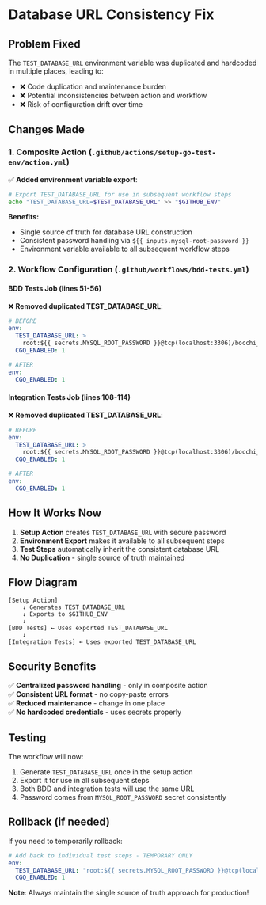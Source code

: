 # Database URL Consistency Fix

## Problem Fixed
The `TEST_DATABASE_URL` environment variable was duplicated and hardcoded in multiple places, leading to:
- ❌ Code duplication and maintenance burden
- ❌ Potential inconsistencies between action and workflow
- ❌ Risk of configuration drift over time

## Changes Made

### 1. Composite Action (`.github/actions/setup-go-test-env/action.yml`)
✅ **Added environment variable export**:
```bash
# Export TEST_DATABASE_URL for use in subsequent workflow steps
echo "TEST_DATABASE_URL=$TEST_DATABASE_URL" >> "$GITHUB_ENV"
```

**Benefits:**
- Single source of truth for database URL construction
- Consistent password handling via `${{ inputs.mysql-root-password }}`
- Environment variable available to all subsequent workflow steps

### 2. Workflow Configuration (`.github/workflows/bdd-tests.yml`)

#### BDD Tests Job (lines 51-56)
❌ **Removed duplicated TEST_DATABASE_URL**:
```yaml
# BEFORE
env:
  TEST_DATABASE_URL: >
    root:${{ secrets.MYSQL_ROOT_PASSWORD }}@tcp(localhost:3306)/bocchi_test?parseTime=true&multiStatements=true
  CGO_ENABLED: 1

# AFTER  
env:
  CGO_ENABLED: 1
```

#### Integration Tests Job (lines 108-114)
❌ **Removed duplicated TEST_DATABASE_URL**:
```yaml
# BEFORE
env:
  TEST_DATABASE_URL: >
    root:${{ secrets.MYSQL_ROOT_PASSWORD }}@tcp(localhost:3306)/bocchi_test?parseTime=true&multiStatements=true
  CGO_ENABLED: 1

# AFTER
env:
  CGO_ENABLED: 1
```

## How It Works Now

1. **Setup Action** creates `TEST_DATABASE_URL` with secure password
2. **Environment Export** makes it available to all subsequent steps
3. **Test Steps** automatically inherit the consistent database URL
4. **No Duplication** - single source of truth maintained

## Flow Diagram

```
[Setup Action] 
    ↓ Generates TEST_DATABASE_URL
    ↓ Exports to $GITHUB_ENV
    ↓
[BDD Tests] ← Uses exported TEST_DATABASE_URL
    ↓
[Integration Tests] ← Uses exported TEST_DATABASE_URL
```

## Security Benefits

✅ **Centralized password handling** - only in composite action  
✅ **Consistent URL format** - no copy-paste errors  
✅ **Reduced maintenance** - change in one place  
✅ **No hardcoded credentials** - uses secrets properly  

## Testing

The workflow will now:
1. Generate `TEST_DATABASE_URL` once in the setup action
2. Export it for use in all subsequent steps  
3. Both BDD and integration tests will use the same URL
4. Password comes from `MYSQL_ROOT_PASSWORD` secret consistently

## Rollback (if needed)

If you need to temporarily rollback:
```yaml
# Add back to individual test steps - TEMPORARY ONLY
env:
  TEST_DATABASE_URL: "root:${{ secrets.MYSQL_ROOT_PASSWORD }}@tcp(localhost:3306)/bocchi_test?parseTime=true&multiStatements=true"
  CGO_ENABLED: 1
```

**Note**: Always maintain the single source of truth approach for production!